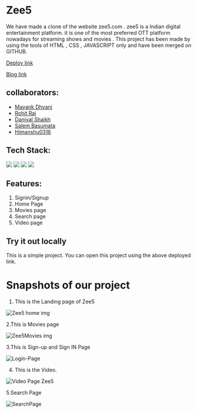  #  Zee5

We have made a clone of the website zee5.com . zee5 is a Indian digital entertainment platform. it is one of the most preferred OTT platform nowadays for streaming shows and movies . This project has been made by using the tools of HTML , CSS , JAVASCRIPT only and have been merged on GITHUB.

[Deploy link](https://pensive-shirley-07b02e.netlify.app)

[Blog link](https://medium.com/@raajrohit16201/zee5-website-cloning-413ad266a2f7)

## collaborators:
-  [Mayank Dhyani](https://github.com/mayank8887)
- [Rohit Raj](https://github.com/Rohitraj97)
- [Daniyal Shaikh](https://github.com/daniyal4engg)
- [Salem Basumata](https://github.com/salemebasumata58)
- [Himanshu0316](https://github.com/Himanshu0316)


## Tech Stack:

<p>
   <img src="https://img.icons8.com/color/64/000000/javascript.png"/>
   <img src="https://img.icons8.com/color/64/000000/html-5.png"/>
   <img src="https://img.icons8.com/color/64/000000/css3.png" />
   <img src="https://img.icons8.com/color/64/000000/json.png"/>
</p>

## Features:
1. Signin/Signup
2. Home Page
3. Movies page
4. Search page
5. Video page 

## Try it out locally
This is a simple project. You can open this project using the above deployed link.  

<h1>Snapshots of our project</h1>

1. This is the Landing page of Zee5

 
![Zee5 home img](https://user-images.githubusercontent.com/97448777/165456898-d7dcb9fa-01c3-4a67-9270-59c488e24e4b.png)

2.This is Movies page

![Zee5Movies img](https://user-images.githubusercontent.com/97448777/165457503-82ce3045-3f6b-4663-ae90-668165a042fc.png)


 

3.This is Sign-up and Sign IN Page

 
 ![Login-Page](https://user-images.githubusercontent.com/97448777/165459013-d61c153b-5209-4b38-a997-f65c124f8fa3.png)


4. This is the Video.

 
![Video Page Zee5](https://user-images.githubusercontent.com/97448777/165458337-6f475e93-83e0-44a5-9fdb-332a779cf3f4.png)

5.Search Page
 
![SearchPage](https://user-images.githubusercontent.com/97448777/165458531-f96f4af8-d8a8-43aa-9492-475f2a250a34.png)

 
